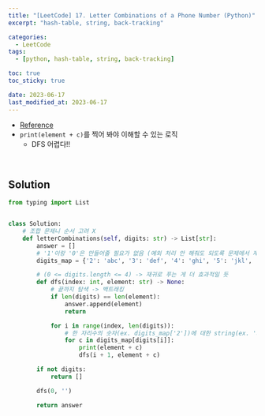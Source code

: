 ```yaml
---
title: "[LeetCode] 17. Letter Combinations of a Phone Number (Python)"
excerpt: "hash-table, string, back-tracking"

categories:
  - LeetCode
tags:
  - [python, hash-table, string, back-tracking]

toc: true
toc_sticky: true

date: 2023-06-17
last_modified_at: 2023-06-17
---
```


- [Reference](https://leetcode.com/problems/letter-combinations-of-a-phone-number)
- `print(element + c)`를 찍어 봐야 이해할 수 있는 로직
    - DFS 어렵다!!

<br>

## Solution

```python
from typing import List


class Solution:
    # 조합 문제니 순서 고려 X
    def letterCombinations(self, digits: str) -> List[str]:
        answer = []
        # '1'이랑 '0'은 만들어줄 필요가 없음 (예외 처리 안 해줘도 되도록 문제에서 제시)
        digits_map = {'2': 'abc', '3': 'def', '4': 'ghi', '5': 'jkl', '6': 'mno', '7': 'pqrs', '8': 'tuv', '9': 'wxyz'}

        # (0 <= digits.length <= 4) -> 재귀로 푸는 게 더 효과적일 듯
        def dfs(index: int, element: str) -> None:
            # 끝까지 탐색 -> 백트래킹
            if len(digits) == len(element):
                answer.append(element)
                return

            for i in range(index, len(digits)):
                # 한 자리수의 숫자(ex. digits_map['2'])에 대한 string(ex. 'abc')
                for c in digits_map[digits[i]]:
                    print(element + c)
                    dfs(i + 1, element + c)

        if not digits:
            return []

        dfs(0, '')

        return answer
```